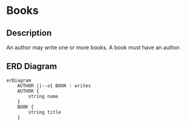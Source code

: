 # Books

## Description

An author may write one or more books. A book must have an author.

## ERD Diagram

```mermaid
erDiagram
    AUTHOR ||--o{ BOOK : writes
    AUTHOR {
        string name
    }
    BOOK {
        string title
    }
```